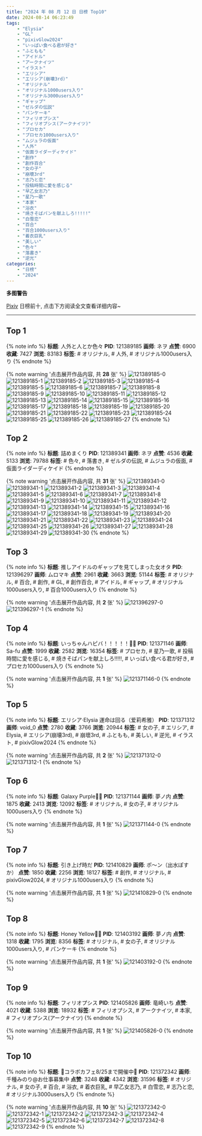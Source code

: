 ```yaml
---
title: "2024 年 08 月 12 日 日榜 Top10"
date: 2024-08-14 06:23:49
tags:
    - "Elysia"
    - "GL"
    - "pixivGlow2024"
    - "いっぱい食べる君が好き"
    - "ふともも"
    - "アイドル"
    - "アークナイツ"
    - "イラスト"
    - "エリシア"
    - "エリシア(崩壊3rd)"
    - "オリジナル"
    - "オリジナル1000users入り"
    - "オリジナル3000users入り"
    - "ギャップ"
    - "ゼルダの伝説"
    - "パンケーキ"
    - "フィリオプシス"
    - "フィリオプシス(アークナイツ)"
    - "プロセカ"
    - "プロセカ1000users入り"
    - "ムジュラの仮面"
    - "人外"
    - "仮面ライダーディケイド"
    - "創作"
    - "創作百合"
    - "女の子"
    - "崩壞3rd"
    - "志乃と恋"
    - "投稿時間に愛を感じる"
    - "早乙女志乃"
    - "星乃一歌"
    - "本家"
    - "浴衣"
    - "焼きそばパンを献上しろ!!!!!"
    - "白雪恋"
    - "百合"
    - "百合1000users入り"
    - "着衣巨乳"
    - "美しい"
    - "色々"
    - "落書き"
    - "逆光"
categories:
    - "日榜"
    - "2024"
---
```


<i class="fa fa-triangle-exclamation"></i>**多图警告**<i class="fa fa-triangle-exclamation"></i>

[Pixiv](https://www.pixiv.net/) 日榜前十, 点击下方阅读全文查看详细内容~

<!-- more -->

---

## Top 1

{% note info %}
**标题**: 人外と人とか色々
**PID**: 121389185 **画师**: ネヲ
**点赞**: 6900 **收藏**: 7427 **浏览**: 83183
**标签**: # オリジナル, # 人外, # オリジナル1000users入り
{% endnote %}

{% note warning '点击展开作品内容, 共 **28** 张' %}
![121389185-0](https://i.pixiv.re/img-original/img/2024/08/11/16/16/34/121389185_p0.png)
![121389185-1](https://i.pixiv.re/img-original/img/2024/08/11/16/16/34/121389185_p1.png)
![121389185-2](https://i.pixiv.re/img-original/img/2024/08/11/16/16/34/121389185_p2.png)
![121389185-3](https://i.pixiv.re/img-original/img/2024/08/11/16/16/34/121389185_p3.png)
![121389185-4](https://i.pixiv.re/img-original/img/2024/08/11/16/16/34/121389185_p4.png)
![121389185-5](https://i.pixiv.re/img-original/img/2024/08/11/16/16/34/121389185_p5.png)
![121389185-6](https://i.pixiv.re/img-original/img/2024/08/11/16/16/34/121389185_p6.png)
![121389185-7](https://i.pixiv.re/img-original/img/2024/08/11/16/16/34/121389185_p7.png)
![121389185-8](https://i.pixiv.re/img-original/img/2024/08/11/16/16/34/121389185_p8.png)
![121389185-9](https://i.pixiv.re/img-original/img/2024/08/11/16/16/34/121389185_p9.png)
![121389185-10](https://i.pixiv.re/img-original/img/2024/08/11/16/16/34/121389185_p10.png)
![121389185-11](https://i.pixiv.re/img-original/img/2024/08/11/16/16/34/121389185_p11.png)
![121389185-12](https://i.pixiv.re/img-original/img/2024/08/11/16/16/34/121389185_p12.png)
![121389185-13](https://i.pixiv.re/img-original/img/2024/08/11/16/16/34/121389185_p13.png)
![121389185-14](https://i.pixiv.re/img-original/img/2024/08/11/16/16/34/121389185_p14.png)
![121389185-15](https://i.pixiv.re/img-original/img/2024/08/11/16/16/34/121389185_p15.png)
![121389185-16](https://i.pixiv.re/img-original/img/2024/08/11/16/16/34/121389185_p16.png)
![121389185-17](https://i.pixiv.re/img-original/img/2024/08/11/16/16/34/121389185_p17.png)
![121389185-18](https://i.pixiv.re/img-original/img/2024/08/11/16/16/34/121389185_p18.png)
![121389185-19](https://i.pixiv.re/img-original/img/2024/08/11/16/16/34/121389185_p19.png)
![121389185-20](https://i.pixiv.re/img-original/img/2024/08/11/16/16/34/121389185_p20.png)
![121389185-21](https://i.pixiv.re/img-original/img/2024/08/11/16/16/34/121389185_p21.png)
![121389185-22](https://i.pixiv.re/img-original/img/2024/08/11/16/16/34/121389185_p22.png)
![121389185-23](https://i.pixiv.re/img-original/img/2024/08/11/16/16/34/121389185_p23.png)
![121389185-24](https://i.pixiv.re/img-original/img/2024/08/11/16/16/34/121389185_p24.png)
![121389185-25](https://i.pixiv.re/img-original/img/2024/08/11/16/16/34/121389185_p25.png)
![121389185-26](https://i.pixiv.re/img-original/img/2024/08/11/16/16/34/121389185_p26.png)
![121389185-27](https://i.pixiv.re/img-original/img/2024/08/11/16/16/34/121389185_p27.png)
{% endnote %}

## Top 2

{% note info %}
**标题**: 詰めまくり
**PID**: 121389341 **画师**: ネヲ
**点赞**: 4536 **收藏**: 5133 **浏览**: 79788
**标签**: # 色々, # 落書き, # ゼルダの伝説, # ムジュラの仮面, # 仮面ライダーディケイド
{% endnote %}

{% note warning '点击展开作品内容, 共 **31** 张' %}
![121389341-0](https://i.pixiv.re/img-original/img/2024/08/11/16/22/40/121389341_p0.png)
![121389341-1](https://i.pixiv.re/img-original/img/2024/08/11/16/22/40/121389341_p1.png)
![121389341-2](https://i.pixiv.re/img-original/img/2024/08/11/16/22/40/121389341_p2.png)
![121389341-3](https://i.pixiv.re/img-original/img/2024/08/11/16/22/40/121389341_p3.png)
![121389341-4](https://i.pixiv.re/img-original/img/2024/08/11/16/22/40/121389341_p4.png)
![121389341-5](https://i.pixiv.re/img-original/img/2024/08/11/16/22/40/121389341_p5.png)
![121389341-6](https://i.pixiv.re/img-original/img/2024/08/11/16/22/40/121389341_p6.png)
![121389341-7](https://i.pixiv.re/img-original/img/2024/08/11/16/22/40/121389341_p7.png)
![121389341-8](https://i.pixiv.re/img-original/img/2024/08/11/16/22/40/121389341_p8.png)
![121389341-9](https://i.pixiv.re/img-original/img/2024/08/11/16/22/40/121389341_p9.png)
![121389341-10](https://i.pixiv.re/img-original/img/2024/08/11/16/22/40/121389341_p10.png)
![121389341-11](https://i.pixiv.re/img-original/img/2024/08/11/16/22/40/121389341_p11.png)
![121389341-12](https://i.pixiv.re/img-original/img/2024/08/11/16/22/40/121389341_p12.png)
![121389341-13](https://i.pixiv.re/img-original/img/2024/08/11/16/22/40/121389341_p13.png)
![121389341-14](https://i.pixiv.re/img-original/img/2024/08/11/16/22/40/121389341_p14.png)
![121389341-15](https://i.pixiv.re/img-original/img/2024/08/11/16/22/40/121389341_p15.png)
![121389341-16](https://i.pixiv.re/img-original/img/2024/08/11/16/22/40/121389341_p16.png)
![121389341-17](https://i.pixiv.re/img-original/img/2024/08/11/16/22/40/121389341_p17.png)
![121389341-18](https://i.pixiv.re/img-original/img/2024/08/11/16/22/40/121389341_p18.png)
![121389341-19](https://i.pixiv.re/img-original/img/2024/08/11/16/22/40/121389341_p19.png)
![121389341-20](https://i.pixiv.re/img-original/img/2024/08/11/16/22/40/121389341_p20.png)
![121389341-21](https://i.pixiv.re/img-original/img/2024/08/11/16/22/40/121389341_p21.png)
![121389341-22](https://i.pixiv.re/img-original/img/2024/08/11/16/22/40/121389341_p22.png)
![121389341-23](https://i.pixiv.re/img-original/img/2024/08/11/16/22/40/121389341_p23.png)
![121389341-24](https://i.pixiv.re/img-original/img/2024/08/11/16/22/40/121389341_p24.png)
![121389341-25](https://i.pixiv.re/img-original/img/2024/08/11/16/22/40/121389341_p25.png)
![121389341-26](https://i.pixiv.re/img-original/img/2024/08/11/16/22/40/121389341_p26.png)
![121389341-27](https://i.pixiv.re/img-original/img/2024/08/11/16/22/40/121389341_p27.png)
![121389341-28](https://i.pixiv.re/img-original/img/2024/08/11/16/22/40/121389341_p28.png)
![121389341-29](https://i.pixiv.re/img-original/img/2024/08/11/16/22/40/121389341_p29.png)
![121389341-30](https://i.pixiv.re/img-original/img/2024/08/11/16/22/40/121389341_p30.png)
{% endnote %}

## Top 3

{% note info %}
**标题**: 推しアイドルのギャップを見てしまった女オタ
**PID**: 121396297 **画师**: ムロマキ
**点赞**: 2961 **收藏**: 3663 **浏览**: 51144
**标签**: # オリジナル, # 百合, # 創作, # GL, # 創作百合, # アイドル, # ギャップ, # オリジナル1000users入り, # 百合1000users入り
{% endnote %}

{% note warning '点击展开作品内容, 共 **2** 张' %}
![121396297-0](https://i.pixiv.re/img-original/img/2024/08/11/20/36/26/121396297_p0.jpg)
![121396297-1](https://i.pixiv.re/img-original/img/2024/08/11/20/36/26/121396297_p1.jpg)
{% endnote %}

## Top 4

{% note info %}
**标题**: いっちゃんハピバ！！！！！🎂🎉
**PID**: 121371146 **画师**: Sa-fu
**点赞**: 1999 **收藏**: 2582 **浏览**: 16354
**标签**: # プロセカ, # 星乃一歌, # 投稿時間に愛を感じる, # 焼きそばパンを献上しろ!!!!!, # いっぱい食べる君が好き, # プロセカ1000users入り
{% endnote %}

{% note warning '点击展开作品内容, 共 **1** 张' %}
![121371146-0](https://i.pixiv.re/img-original/img/2024/08/11/00/00/07/121371146_p0.jpg)
{% endnote %}

## Top 5

{% note info %}
**标题**: エリシア·Elysia 運命は回る（爱莉希雅）
**PID**: 121371312 **画师**: void_0
**点赞**: 2780 **收藏**: 3766 **浏览**: 20944
**标签**: # 女の子, # エリシア, # Elysia, # エリシア(崩壊3rd), # 崩壞3rd, # ふともも, # 美しい, # 逆光, # イラスト, # pixivGlow2024
{% endnote %}

{% note warning '点击展开作品内容, 共 **2** 张' %}
![121371312-0](https://i.pixiv.re/img-original/img/2024/08/11/00/00/43/121371312_p0.jpg)
![121371312-1](https://i.pixiv.re/img-original/img/2024/08/11/00/00/43/121371312_p1.jpg)
{% endnote %}

## Top 6

{% note info %}
**标题**: Galaxy Purple🌌💜
**PID**: 121371144 **画师**: 夢ノ内
**点赞**: 1875 **收藏**: 2413 **浏览**: 12092
**标签**: # オリジナル, # 女の子, # オリジナル1000users入り
{% endnote %}

{% note warning '点击展开作品内容, 共 **1** 张' %}
![121371144-0](https://i.pixiv.re/img-original/img/2024/08/11/00/00/07/121371144_p0.jpg)
{% endnote %}

## Top 7

{% note info %}
**标题**: 引き上げ時だ
**PID**: 121410829 **画师**: ポ～ン（出水ぽすか）
**点赞**: 1850 **收藏**: 2256 **浏览**: 18127
**标签**: # 創作, # オリジナル, # pixivGlow2024, # オリジナル1000users入り
{% endnote %}

{% note warning '点击展开作品内容, 共 **1** 张' %}
![121410829-0](https://i.pixiv.re/img-original/img/2024/08/12/23/08/13/121410829_p0.jpg)
{% endnote %}

## Top 8

{% note info %}
**标题**: Honey Yellow🍯💛
**PID**: 121403192 **画师**: 夢ノ内
**点赞**: 1318 **收藏**: 1795 **浏览**: 8356
**标签**: # オリジナル, # 女の子, # オリジナル1000users入り, # パンケーキ
{% endnote %}

{% note warning '点击展开作品内容, 共 **1** 张' %}
![121403192-0](https://i.pixiv.re/img-original/img/2024/08/12/00/00/04/121403192_p0.jpg)
{% endnote %}

## Top 9

{% note info %}
**标题**: フィリオプシス
**PID**: 121405826 **画师**: 竜崎いち
**点赞**: 4021 **收藏**: 5388 **浏览**: 18932
**标签**: # フィリオプシス, # アークナイツ, # 本家, # フィリオプシス(アークナイツ)
{% endnote %}

{% note warning '点击展开作品内容, 共 **1** 张' %}
![121405826-0](https://i.pixiv.re/img-original/img/2024/08/12/01/15/37/121405826_p0.jpg)
{% endnote %}

## Top 10

{% note info %}
**标题**: 🩵コラボカフェ8/25まで開催中🩷
**PID**: 121372342 **画师**: 千種みのり@お仕事募集中
**点赞**: 3248 **收藏**: 4342 **浏览**: 31596
**标签**: # オリジナル, # 女の子, # 百合, # 浴衣, # 着衣巨乳, # 早乙女志乃, # 白雪恋, # 志乃と恋, # オリジナル3000users入り
{% endnote %}

{% note warning '点击展开作品内容, 共 **10** 张' %}
![121372342-0](https://i.pixiv.re/img-original/img/2024/08/11/00/22/55/121372342_p0.jpg)
![121372342-1](https://i.pixiv.re/img-original/img/2024/08/11/00/22/55/121372342_p1.jpg)
![121372342-2](https://i.pixiv.re/img-original/img/2024/08/11/00/22/55/121372342_p2.jpg)
![121372342-3](https://i.pixiv.re/img-original/img/2024/08/11/00/22/55/121372342_p3.jpg)
![121372342-4](https://i.pixiv.re/img-original/img/2024/08/11/00/22/55/121372342_p4.jpg)
![121372342-5](https://i.pixiv.re/img-original/img/2024/08/11/00/22/55/121372342_p5.jpg)
![121372342-6](https://i.pixiv.re/img-original/img/2024/08/11/00/22/55/121372342_p6.jpg)
![121372342-7](https://i.pixiv.re/img-original/img/2024/08/11/00/22/55/121372342_p7.jpg)
![121372342-8](https://i.pixiv.re/img-original/img/2024/08/11/00/22/55/121372342_p8.jpg)
![121372342-9](https://i.pixiv.re/img-original/img/2024/08/11/00/22/55/121372342_p9.jpg)
{% endnote %}
